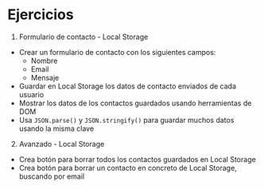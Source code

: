 # Ejercicios
1. Formulario de contacto - Local Storage
- Crear un formulario de contacto con los siguientes campos:
  - Nombre
  - Email
  - Mensaje
- Guardar en Local Storage los datos de contacto enviados de cada usuario
- Mostrar los datos de los contactos guardados usando herramientas de DOM
- Usa `JSON.parse()` y `JSON.stringify()` para guardar muchos datos usando la misma clave

2. Avanzado - Local Storage
- Crea botón para borrar todos los contactos guardados en Local Storage
- Crea botón para borrar un contacto en concreto de Local Storage, buscando por email
